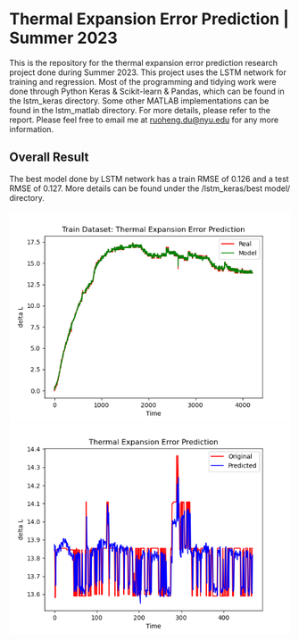 # Thermal Expansion Error Prediction | Summer 2023
This is the repository for the thermal expansion error prediction research project done during Summer 2023. This project uses the LSTM network for training and regression. Most of the programming and tidying work were done through Python Keras & Scikit-learn & Pandas, which can be found in the lstm_keras directory. Some other MATLAB implementations can be found in the lstm_matlab directory. For more details, please refer to the report. Please feel free to email me at ruoheng.du@nyu.edu for any more information.

## Overall Result
The best model done by LSTM network has a train RMSE of 0.126 and a test RMSE of 0.127. More details can be found under the /lstm_keras/best model/ directory. 


<img width="600" alt="lstm_keras_train" src="https://github.com/ruoheng-du/thermal-expansion-error-prediction/blob/main/lstm_keras/best%20model/%2395-train.png"> <img width="600" alt="lstm_keras_predict" src="https://github.com/ruoheng-du/thermal-expansion-error-prediction/blob/main/lstm_keras/best%20model/%2395-predict.png">
